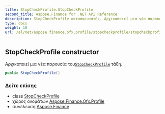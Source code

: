 ```yaml
---
title: StopCheckProfile.StopCheckProfile
second_title: Aspose.Finance for .NET API Reference
description: StopCheckProfile κατασκευαστής. Αρχικοποιεί μια νέα παρουσία τουStopCheckProfile τάξη.
type: docs
weight: 10
url: /el/net/aspose.finance.ofx.profile/stopcheckprofile/stopcheckprofile/
---
```

## StopCheckProfile constructor

Αρχικοποιεί μια νέα παρουσία του[`StopCheckProfile`](../) τάξη.

```csharp
public StopCheckProfile()
```

### Δείτε επίσης

* class [StopCheckProfile](../)
* χώρος ονομάτων [Aspose.Finance.Ofx.Profile](../../stopcheckprofile/)
* συνέλευση [Aspose.Finance](../../../)


